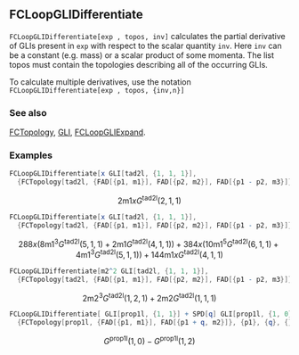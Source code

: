 ## FCLoopGLIDifferentiate

`FCLoopGLIDifferentiate[exp , topos, inv]` calculates the partial derivative of GLIs present in `exp` with respect to the scalar quantity `inv`. 
Here `inv` can be a constant (e.g. mass) or a scalar product of some momenta.  The list topos must contain the topologies describing all of the occurring GLIs.

To calculate multiple derivatives, use the notation `FCLoopGLIDifferentiate[exp , topos, {inv,n}]`

### See also

[FCTopology](FCTopology), [GLI](GLI), [FCLoopGLIExpand](FCLoopGLIExpand).

### Examples

```mathematica
FCLoopGLIDifferentiate[x GLI[tad2l, {1, 1, 1}], 
  {FCTopology[tad2l, {FAD[{p1, m1}], FAD[{p2, m2}], FAD[{p1 - p2, m3}]}, {p1, p2}, {}, {}, {}]}, m1]
```

$$2 \text{m1} x G^{\text{tad2l}}(2,1,1)$$

```mathematica
FCLoopGLIDifferentiate[x GLI[tad2l, {1, 1, 1}], 
  {FCTopology[tad2l, {FAD[{p1, m1}], FAD[{p2, m2}], FAD[{p1 - p2, m3}]}, {p1, p2}, {}, {}, {}]}, {m1, 5}]
```

$$288 x \left(8 \text{m1}^3 G^{\text{tad2l}}(5,1,1)+2 \text{m1} G^{\text{tad2l}}(4,1,1)\right)+384 x \left(10 \text{m1}^5 G^{\text{tad2l}}(6,1,1)+4 \text{m1}^3 G^{\text{tad2l}}(5,1,1)\right)+144 \text{m1} x G^{\text{tad2l}}(4,1,1)$$

```mathematica
FCLoopGLIDifferentiate[m2^2 GLI[tad2l, {1, 1, 1}], 
  {FCTopology[tad2l, {FAD[{p1, m1}], FAD[{p2, m2}], FAD[{p1 - p2, m3}]}, {p1, p2}, {}, {}, {}]}, m2]
```

$$2 \text{m2}^3 G^{\text{tad2l}}(1,2,1)+2 \text{m2} G^{\text{tad2l}}(1,1,1)$$

```mathematica
FCLoopGLIDifferentiate[ GLI[prop1l, {1, 1}] + SPD[q] GLI[prop1l, {1, 0}], 
  {FCTopology[prop1l, {FAD[{p1, m1}], FAD[{p1 + q, m2}]}, {p1}, {q}, {}, {}]}, SPD[q]]
```

$$G^{\text{prop1l}}(1,0)-G^{\text{prop1l}}(1,2)$$